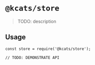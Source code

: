 # `@kcats/store`

> TODO: description

## Usage

```
const store = require('@kcats/store');

// TODO: DEMONSTRATE API
```
